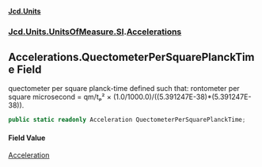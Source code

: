 #### [Jcd.Units](index 'index')
### [Jcd.Units.UnitsOfMeasure.SI](Jcd.Units.UnitsOfMeasure.SI 'Jcd.Units.UnitsOfMeasure.SI').[Accelerations](Accelerations 'Jcd.Units.UnitsOfMeasure.SI.Accelerations')

## Accelerations.QuectometerPerSquarePlanckTime Field

quectometer per square planck-time defined such that: rontometer per square microsecond = qm/tₚ² ×
(1.0/1000.0)/((5.391247E-38)*(5.391247E-38)).

```csharp
public static readonly Acceleration QuectometerPerSquarePlanckTime;
```

#### Field Value
[Acceleration](Acceleration 'Jcd.Units.UnitTypes.Acceleration')